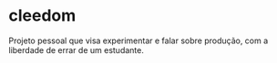 # cleedom
Projeto pessoal que visa experimentar e falar sobre produção, com a liberdade de errar de um estudante.
